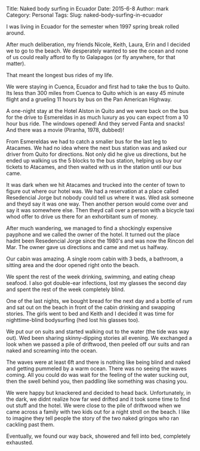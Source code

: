 Title: Naked body surfing in Ecuador
Date: 2015-6-8
Author: mark
Category: Personal
Tags: 
Slug: naked-body-surfing-in-ecuador

I was living in Ecuador for the semester when 1997 spring break rolled around.

After much deliberation, my friends Nicole, Keith, Laura, Erin and I decided we to go to the beach. We desperately wanted to see the ocean and none of us could really afford to fly to Galapagos (or fly anywhere, for that matter).

That meant the longest bus rides of my life.

We were staying in Cuenca, Ecuador and first had to take the bus to Quito. Its less than 300 miles from Cuenca to Quito which is an easy 45 minute flight and a grueling 11 hours by bus on the Pan American Highway.

A one-night stay at the Hotel Alston in Quito and we were back on the bus for the drive to Esmereldas in as much luxury as you can expect from a 10 hour bus ride. The windows opened! And they served Fanta and snacks! And there was a movie (Piranha, 1978, dubbed)!

From Esmereldas we had to catch a smaller bus for the last leg to Atacames. We had no idea where the next bus station was and asked our driver from Quito for directions. Not only did he give us directions, but he ended up walking us the 5 blocks to the bus station, helping us buy our tickets to Atacames, and then waited with us in the station until our bus came.

It was dark when we hit Atacames and trucked into the center of town to figure out where our hotel was. We had a reservation at a place called Resedencial Jorge but nobody could tell us where it was. Wed ask someone and theyd say it was one way. Then another person would come over and say it was somewhere else. Then theyd call over a person with a bicycle taxi whod offer to drive us there for an exhorbitant sum of money.

After much wandering, we managed to find a shockingly expensive payphone and we called the owner of the hotel. It turned out the place hadnt been Resedencial Jorge since the 1980's and was now the Rincon del Mar. The owner gave us directions and came and met us halfway.

Our cabin was amazing. A single room cabin with 3 beds, a bathroom, a sitting area and the door opened right onto the beach.

We spent the rest of the week drinking, swimming, and eating cheap seafood. I also got double-ear infections, lost my glasses the second day and spent the rest of the week completely blind.

One of the last nights, we bought bread for the next day and a bottle of rum and sat out on the beach in front of the cabin drinking and swapping stories. The girls went to bed and Keith and I decided it was time for nighttime-blind bodysurfing (hed lost his glasses too).

We put our on suits and started walking out to the water (the tide was way out). Wed been sharing skinny-dipping stories all evening. We exchanged a look when we passed a pile of driftwood, then peeled off our suits and ran naked and screaming into the ocean.

The waves were at least 6ft and there is nothing like being blind and naked and getting pummeled by a warm ocean. There was no seeing the waves coming. All you could do was wait for the feeling of the water sucking out, then the swell behind you, then paddling like something was chasing you.

We were happy but knackered and decided to head back. Unfortunately, in the dark, we didnt realize how far wed drifted and it took some time to find out stuff and the hotel. We were close to the pile of driftwood when we came across a family with two kids out for a night stroll on the beach. I like to imagine they tell people the story of the two naked gringos who ran cackling past them.

Eventually, we found our way back, showered and fell into bed, completely exhausted.

